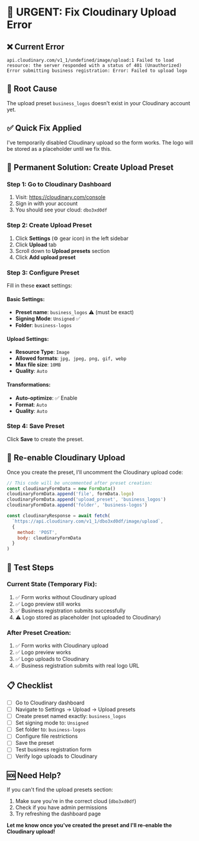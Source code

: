 # 🚨 URGENT: Fix Cloudinary Upload Error

## ❌ **Current Error**
```
api.cloudinary.com/v1_1/undefined/image/upload:1 Failed to load resource: the server responded with a status of 401 (Unauthorized)
Error submitting business registration: Error: Failed to upload logo
```

## 🔧 **Root Cause**
The upload preset `business_logos` doesn't exist in your Cloudinary account yet.

## ✅ **Quick Fix Applied**
I've temporarily disabled Cloudinary upload so the form works. The logo will be stored as a placeholder until we fix this.

## 🚀 **Permanent Solution: Create Upload Preset**

### **Step 1: Go to Cloudinary Dashboard**
1. Visit: https://cloudinary.com/console
2. Sign in with your account
3. You should see your cloud: `dbo3xd0df`

### **Step 2: Create Upload Preset**
1. Click **Settings** (⚙️ gear icon) in the left sidebar
2. Click **Upload** tab
3. Scroll down to **Upload presets** section
4. Click **Add upload preset**

### **Step 3: Configure Preset**
Fill in these **exact** settings:

#### **Basic Settings:**
- **Preset name**: `business_logos` ⚠️ (must be exact)
- **Signing Mode**: `Unsigned` ✅
- **Folder**: `business-logos`

#### **Upload Settings:**
- **Resource Type**: `Image`
- **Allowed formats**: `jpg, jpeg, png, gif, webp`
- **Max file size**: `10MB`
- **Quality**: `Auto`

#### **Transformations:**
- **Auto-optimize**: ✅ Enable
- **Format**: `Auto`
- **Quality**: `Auto`

### **Step 4: Save Preset**
Click **Save** to create the preset.

## 🔄 **Re-enable Cloudinary Upload**

Once you create the preset, I'll uncomment the Cloudinary upload code:

```javascript
// This code will be uncommented after preset creation:
const cloudinaryFormData = new FormData()
cloudinaryFormData.append('file', formData.logo)
cloudinaryFormData.append('upload_preset', 'business_logos')
cloudinaryFormData.append('folder', 'business-logos')

const cloudinaryResponse = await fetch(
  `https://api.cloudinary.com/v1_1/dbo3xd0df/image/upload`,
  {
    method: 'POST',
    body: cloudinaryFormData
  }
)
```

## 🧪 **Test Steps**

### **Current State (Temporary Fix):**
1. ✅ Form works without Cloudinary upload
2. ✅ Logo preview still works
3. ✅ Business registration submits successfully
4. ⚠️ Logo stored as placeholder (not uploaded to Cloudinary)

### **After Preset Creation:**
1. ✅ Form works with Cloudinary upload
2. ✅ Logo preview works
3. ✅ Logo uploads to Cloudinary
4. ✅ Business registration submits with real logo URL

## 📋 **Checklist**

- [ ] Go to Cloudinary dashboard
- [ ] Navigate to Settings → Upload → Upload presets
- [ ] Create preset named exactly: `business_logos`
- [ ] Set signing mode to: `Unsigned`
- [ ] Set folder to: `business-logos`
- [ ] Configure file restrictions
- [ ] Save the preset
- [ ] Test business registration form
- [ ] Verify logo uploads to Cloudinary

## 🆘 **Need Help?**

If you can't find the upload presets section:
1. Make sure you're in the correct cloud (`dbo3xd0df`)
2. Check if you have admin permissions
3. Try refreshing the dashboard page

**Let me know once you've created the preset and I'll re-enable the Cloudinary upload!**







